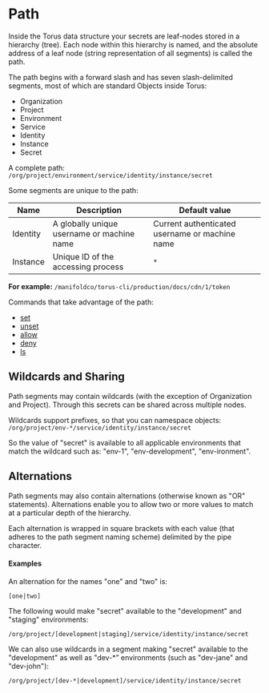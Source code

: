 # Path
Inside the Torus data structure your secrets are leaf-nodes stored in a hierarchy (tree). Each node within this hierarchy is named, and the absolute address of a leaf node (string representation of all segments) is called the path.

The path begins with a forward slash and has seven slash-delimited segments, most of which are standard Objects inside Torus:

- Organization
- Project
- Environment
- Service
- Identity
- Instance
- Secret  

A complete path:
`/org/project/environment/service/identity/instance/secret`

Some segments are unique to the path:

Name | Description | Default value
---- | ---- | ----
Identity | A globally unique username or machine name | Current authenticated username or machine name
Instance | Unique ID of the accessing process | `*`
**For example:**
`/manifoldco/torus-cli/production/docs/cdn/1/token`

Commands that take advantage of the path:

- [set](./secrets.md#set)
- [unset](./secrets.md#unset)
- [allow](./secrets.md#allow)
- [deny](./secrets.md#deny)
- [ls](./secrets.md#ls)

## Wildcards and Sharing
Path segments may contain wildcards (with the exception of Organization and Project). Through this secrets can be shared across multiple nodes.

Wildcards support prefixes, so that you can namespace objects:
`/org/project/env-*/service/identity/instance/secret`

So the value of "secret" is available to all applicable environments that match the wildcard such as: "env-1", "env-development", "env-ironment".

## Alternations
Path segments may also contain alternations (otherwise known as "OR" statements). Alternations enable you to allow two or more values to match at a particular depth of the hierarchy.

Each alternation is wrapped in square brackets with each value (that adheres to the path segment naming scheme) delimited by the pipe character.

#### Examples

An alternation for the names "one" and "two" is:

```
[one|two]
```

The following would make "secret" available to the "development" and "staging" environments: 

```
/org/project/[development|staging]/service/identity/instance/secret
```

We can also use wildcards in a segment making "secret" available to the "development" as well as "dev-\*” environments (such as "dev-jane" and "dev-john"):

```
/org/project/[dev-*|development]/service/identity/instance/secret
```
